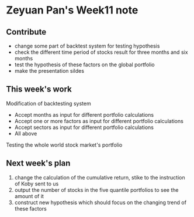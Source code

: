 # Zeyuan Pan's Week11 note
## Contribute
- change some part of backtest system for testing hypothesis
- check the different time period of stocks result for three months and six months
- test the hypothesis of these factors on the global portfolio
- make the presentation sildes



## This week's work
Modification of backtesting system
- Accept months as input for different portfolio calculations
- Accept one or more factors as input for different portfolio calculations
- Accept sectors as input for different portfolio calculations
- All above
  
Testing the whole world stock market's portfolio

## Next week's plan
1. change the calculation of the cumulative return, stike to the instruction of Koby sent to us
2. output the number of stocks in the five quantile portfolios to see the amount of it
3. construct new hypothesis which should focus on the changing trend of these factors